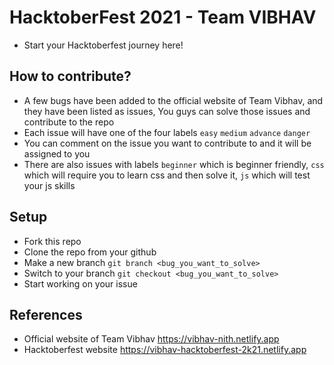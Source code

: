 # HacktoberFest 2021 - Team VIBHAV
- Start your Hacktoberfest journey here!

## How to contribute?
- A few bugs have been added to the official website of Team Vibhav, and they have been listed as issues, You guys can solve those issues and contribute to the repo
- Each issue will have one of the four labels `easy`  `medium`  `advance` `danger`
- You can comment on the issue you want to contribute to and it will be assigned to you
- There are also issues with labels `beginner` which is beginner friendly, `css` which will require you to learn css and then solve it, `js` which will test your js skills

## Setup
- Fork this repo
- Clone the repo from your github
- Make a new branch `git branch <bug_you_want_to_solve>`
- Switch to your branch `git checkout <bug_you_want_to_solve>`
- Start working on your issue

## References
- Official website of Team Vibhav https://vibhav-nith.netlify.app
- Hacktoberfest website https://vibhav-hacktoberfest-2k21.netlify.app
